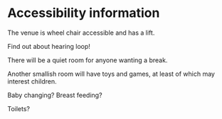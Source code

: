 # Accessibility information

The venue is wheel chair accessible and has a lift.

Find out about hearing loop!

There will be a quiet room for anyone wanting a break. 

Another smallish room will have toys and games, at least of which may interest children.

Baby changing? Breast feeding?

Toilets?


